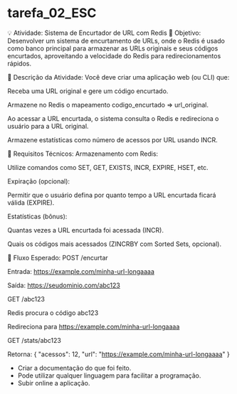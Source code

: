 # tarefa_02_ESC
 
💡 Atividade: Sistema de Encurtador de URL com Redis
🎯 Objetivo:
Desenvolver um sistema de encurtamento de URLs, onde o Redis é usado como banco principal para armazenar as URLs originais e seus códigos encurtados, aproveitando a velocidade do Redis para redirecionamentos rápidos.

🧱 Descrição da Atividade:
Você deve criar uma aplicação web (ou CLI) que:

Receba uma URL original e gere um código encurtado.

Armazene no Redis o mapeamento codigo_encurtado => url_original.

Ao acessar a URL encurtada, o sistema consulta o Redis e redireciona o usuário para a URL original.

Armazene estatísticas como número de acessos por URL usando INCR.

🔧 Requisitos Técnicos:
Armazenamento com Redis:

Utilize comandos como SET, GET, EXISTS, INCR, EXPIRE, HSET, etc.

Expiração (opcional):

Permitir que o usuário defina por quanto tempo a URL encurtada ficará válida (EXPIRE).

Estatísticas (bônus):

Quantas vezes a URL encurtada foi acessada (INCR).

Quais os códigos mais acessados (ZINCRBY com Sorted Sets, opcional).

🔄 Fluxo Esperado:
POST /encurtar

Entrada: https://example.com/minha-url-longaaaa

Saída: https://seudominio.com/abc123

GET /abc123

Redis procura o código abc123

Redireciona para https://example.com/minha-url-longaaaa

GET /stats/abc123

Retorna: { "acessos": 12, "url": "https://example.com/minha-url-longaaaa" }

* Criar a documentação do que foi feito.
* Pode utilizar qualquer linguagem para facilitar a programação.
* Subir online a aplicação.